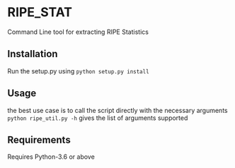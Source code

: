 # RIPE_STAT
Command Line tool for extracting RIPE Statistics

## Installation
Run the setup.py using
`python setup.py install`

## Usage
the best use case is to call the script directly  with the necessary arguments
`python ripe_util.py -h`  gives the list of arguments supported 

## Requirements
Requires Python-3.6 or above
